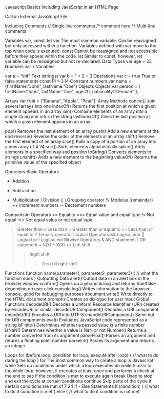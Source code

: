 Javascript Basics
Including JavaScript in an HTML Page
<script type="text/javascript">
//JS code goes here
</script>
Call an External JavaScript File
<script src="myscript.js"></script><code></code>
Including Comments
//
Single line comments
/* comment here */
Multi-line comments


Variables
var, const, let
var
The most common variable. Can be reassigned but only accessed within a function. Variables
defined with var move to the top when code is executed.
const
Cannot be reassigned and not accessible before they appear within the code.
let
Similar to const, however, let variable can be reassigned but not re-declared.
Data Types
var age = 23
Numbers
var x
Variables

var a = "init"
Text (strings)
var b = 1 + 2 + 3
Operations
var c = true
True or false statements
const PI = 3.14
Constant numbers
var name = {firstName:"John", lastName:”Doe"}
Objects
Objects
var person = {
firstName:"John",
lastName:"Doe",
age:20,
nationality:"German"
};


Arrays
var fruit = ["Banana", "Apple", "Pear"];
Array Methods
concat()
Join several arrays into one
indexOf()
Returns the first position at which a given element appears in an array
join()
Combine elements of an array into a single string and return the string
lastIndexOf()
Gives the last position at which a given element appears in an array

pop()
Removes the last element of an array
push()
Add a new element at the end
reverse()
Reverse the order of the elements in an array
shift()
Remove the first element of an array
slice()
Pulls a copy of a portion of an array into a new array of 4 24
sort()
Sorts elements alphabetically
splice()
Adds elements in a specified way and position
toString()
Converts elements to strings
unshift()
Adds a new element to the beginning
valueOf()
Returns the primitive value of the specified object


Operators
Basic Operators
+ Addition
- Subtraction
* Multiplication
/ Division
(..) Grouping operator
% Modulus (remainder)
++ Increment numbers
-- Decrement numbers

Comparison Operators
== Equal to
=== Equal value and equal type
!= Not equal
!== Not equal value or not equal type
> Greater than
< Less than
>= Greater than or equal to
<= Less than or equal to
? Ternary operator
Logical Operators
&& Logical and
|| Logical or
! Logical not
Bitwise Operators
& AND statement
| OR statement
~ NOT
^ XOR
<< Left shift
>> Right shift
>>> Zero fill right shift


Functions
function name(parameter1, parameter2, parameter3) {
// what the function does
}
Outputting Data
alert()
Output data in an alert box in the browser window
confirm()
Opens up a yes/no dialog and returns true/false depending on user click
console.log()
Writes information to the browser console, good for debugging purposes
document.write()
Write directly to the HTML document
prompt()
Creates an dialogue for user input
Global Functions
decodeURI()
Decodes a Uniform Resource Identifier (URI) created by encodeURI or similar
decodeURIComponent()
Decodes a URI component
encodeURI()
Encodes a URI into UTF-8
encodeURIComponent()
Same but for URI components
eval()
Evaluates JavaScript code represented as a string
isFinite()
Determines whether a passed value is a finite number
isNaN()
Determines whether a value is NaN or not
Number()
Returns a number converted from its argument
parseFloat()
Parses an argument and returns a floating point number
parseInt()
Parses its argument and returns an integer


Loops
for (before loop; condition for loop; execute after loop) {
// what to do during the loop
}
for
The most common way to create a loop in Javascript
while
Sets up conditions under which a loop executes
do while
Similar to the while loop, however, it executes at least once and performs a check at the end to
see if the condition is met to execute again
break
Used to stop and exit the cycle at certain conditions
continue
Skip parts of the cycle if certain conditions are met of 7 24
If - Else Statements
if (condition) {
// what to do if condition is met
} else {
// what to do if condition is not met
